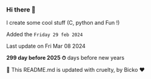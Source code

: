 ### Hi there 👋

I create some cool stuff (C, python and Fun !)

Added the `Friday 29 feb 2024`

Last update on Fri Mar 08 2024

**299 day before 2025 ⏱** days before new years

🤖 This README.md is updated with cruelty, by Bicko ❤️

